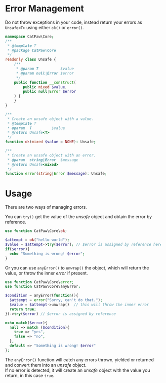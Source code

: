 # Error Management

Do not throw exceptions in your code, instead return your errors as `Unsafe<T>` using either `ok()` or `error()`.

```php
namespace CatPaw\Core;
/**
 * @template T
 * @package CatPaw\Core
 */
readonly class Unsafe {
    /**
     * @param T          $value
     * @param null|Error $error
     */
    public function __construct(
        public mixed $value,
        public null|Error $error
    ) {
    }
}

/**
 * Create an unsafe object with a value.
 * @template T
 * @param  T         $value
 * @return Unsafe<T>
 */
function ok(mixed $value = NONE): Unsafe;

/**
 * Create an unsafe object with an error.
 * @param  string|Error  $message
 * @return Unsafe<mixed>
 */
function error(string|Error $message): Unsafe;
```


# Usage

There are two ways of managing errors.


You can `try()` get the value of the _unsafe_ object and obtain the error by reference.

```php
use function CatPaw\Core\ok;

$attempt = ok("hello world");
$value = $attempt->try($error); // $error is assigned by reference here
if($error){
  echo "Something is wrong! $error";
}
```

Or you can use `anyError()` to `unwrap()` the object, which will return the value, or throw the inner _error_ if present.

```php
use function CatPaw\Core\error;
use function CatPaw\Core\anyError;

$condition = anyError(function(){
  $attempt = error("Sorry, can't do that.");
  $value = $attempt->unwrap()  // this will throw the inner error
  return true;
})->try($error) // $error is assigned by reference

echo match($error){
  null => match ($condition){
    true => "yes",
    false => "no",
  },
  default => "Something is wrong! $error"
};
```
The `anyError()` function will catch any errors thrown, yielded or returned and convert them into an _unsafe_ object.\
If no error is detected, it will create an _unsafe_ object with the value you return, in this case `true`.
